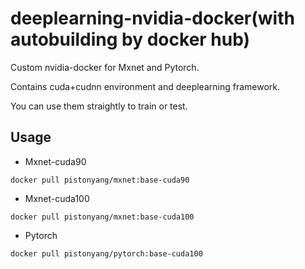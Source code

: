 # deeplearning-nvidia-docker(with autobuilding by docker hub)
Custom nvidia-docker for Mxnet and Pytorch.

Contains cuda+cudnn environment and deeplearning framework.

You can use them straightly to train or test.

## Usage
- Mxnet-cuda90
```shell
docker pull pistonyang/mxnet:base-cuda90
```
- Mxnet-cuda100
```shell
docker pull pistonyang/mxnet:base-cuda100
```
- Pytorch
```shell
docker pull pistonyang/pytorch:base-cuda100
```
